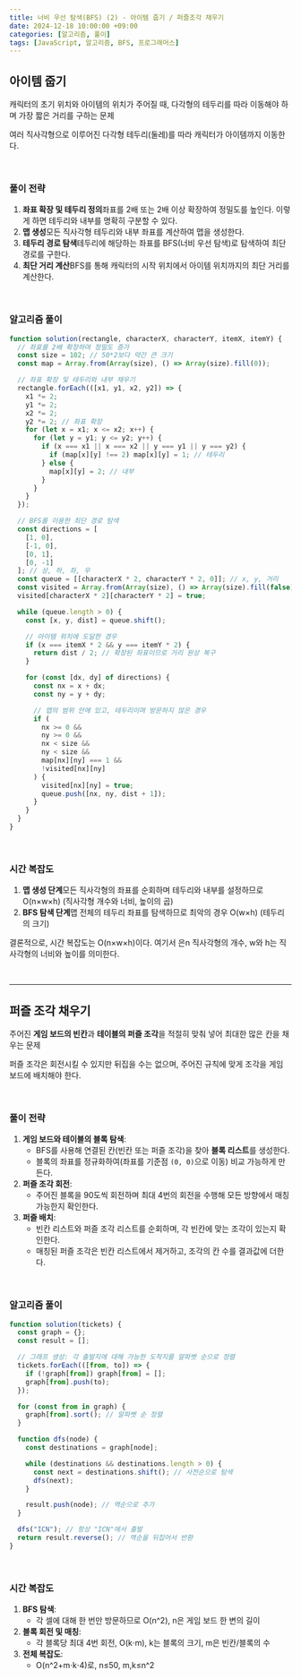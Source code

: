 ```yaml
---
title: 너비 우선 탐색(BFS) (2) - 아이템 줍기 / 퍼즐조각 채우기
date: 2024-12-18 10:00:00 +09:00
categories: [알고리즘, 풀이]
tags: [JavaScript, 알고리즘, BFS, 프로그래머스]
---
```


## 아이템 줍기

캐릭터의 초기 위치와 아이템의 위치가 주어질 때, 다각형의 테두리를 따라 이동해야 하며 가장 짧은 거리를 구하는 문제

여러 직사각형으로 이루어진 다각형 테두리(둘레)를 따라 캐릭터가 아이템까지 이동한다.

<br />

### 풀이 전략

1. **좌표 확장 및 테두리 정의**좌표를 2배 또는 2배 이상 확장하여 정밀도를 높인다. 이렇게 하면 테두리와 내부를 명확히 구분할 수 있다.
2. **맵 생성**모든 직사각형 테두리와 내부 좌표를 계산하여 맵을 생성한다.
3. **테두리 경로 탐색**테두리에 해당하는 좌표를 BFS(너비 우선 탐색)로 탐색하여 최단 경로를 구한다.
4. **최단 거리 계산**BFS를 통해 캐릭터의 시작 위치에서 아이템 위치까지의 최단 거리를 계산한다.

<br />

### 알고리즘 풀이

```jsx
function solution(rectangle, characterX, characterY, itemX, itemY) {
  // 좌표를 2배 확장하여 정밀도 증가
  const size = 102; // 50*2보다 약간 큰 크기
  const map = Array.from(Array(size), () => Array(size).fill(0));

  // 좌표 확장 및 테두리와 내부 채우기
  rectangle.forEach(([x1, y1, x2, y2]) => {
    x1 *= 2;
    y1 *= 2;
    x2 *= 2;
    y2 *= 2; // 좌표 확장
    for (let x = x1; x <= x2; x++) {
      for (let y = y1; y <= y2; y++) {
        if (x === x1 || x === x2 || y === y1 || y === y2) {
          if (map[x][y] !== 2) map[x][y] = 1; // 테두리
        } else {
          map[x][y] = 2; // 내부
        }
      }
    }
  });

  // BFS를 이용한 최단 경로 탐색
  const directions = [
    [1, 0],
    [-1, 0],
    [0, 1],
    [0, -1]
  ]; // 상, 하, 좌, 우
  const queue = [[characterX * 2, characterY * 2, 0]]; // x, y, 거리
  const visited = Array.from(Array(size), () => Array(size).fill(false));
  visited[characterX * 2][characterY * 2] = true;

  while (queue.length > 0) {
    const [x, y, dist] = queue.shift();

    // 아이템 위치에 도달한 경우
    if (x === itemX * 2 && y === itemY * 2) {
      return dist / 2; // 확장된 좌표이므로 거리 원상 복구
    }

    for (const [dx, dy] of directions) {
      const nx = x + dx;
      const ny = y + dy;

      // 맵의 범위 안에 있고, 테두리이며 방문하지 않은 경우
      if (
        nx >= 0 &&
        ny >= 0 &&
        nx < size &&
        ny < size &&
        map[nx][ny] === 1 &&
        !visited[nx][ny]
      ) {
        visited[nx][ny] = true;
        queue.push([nx, ny, dist + 1]);
      }
    }
  }
}
```

<br />

### 시간 복잡도

1. **맵 생성 단계**모든 직사각형의 좌표를 순회하며 테두리와 내부를 설정하므로 O(n×w×h) (직사각형 개수와 너비, 높이의 곱)
2. **BFS 탐색 단계**맵 전체의 테두리 좌표를 탐색하므로 최악의 경우 O(w×h) (테두리의 크기)

결론적으로, 시간 복잡도는 O(n×w×h)이다. 여기서 은n 직사각형의 개수, w와 h는 직사각형의 너비와 높이를 의미한다.

<br />

---

## 퍼즐 조각 채우기

주어진 **게임 보드의 빈칸**과 **테이블의 퍼즐 조각**을 적절히 맞춰 넣어 최대한 많은 칸을 채우는 문제

퍼즐 조각은 회전시킬 수 있지만 뒤집을 수는 없으며, 주어진 규칙에 맞게 조각을 게임 보드에 배치해야 한다.

<br />

### 풀이 전략

1. **게임 보드와 테이블의 블록 탐색**:
   - BFS를 사용해 연결된 칸(빈칸 또는 퍼즐 조각)을 찾아 **블록 리스트**를 생성한다.
   - 블록의 좌표를 정규화하여(좌표를 기준점 `(0, 0)`으로 이동) 비교 가능하게 만든다.
2. **퍼즐 조각 회전**:
   - 주어진 블록을 90도씩 회전하며 최대 4번의 회전을 수행해 모든 방향에서 매칭 가능한지 확인한다.
3. **퍼즐 배치**:
   - 빈칸 리스트와 퍼즐 조각 리스트를 순회하며, 각 빈칸에 맞는 조각이 있는지 확인한다.
   - 매칭된 퍼즐 조각은 빈칸 리스트에서 제거하고, 조각의 칸 수를 결과값에 더한다.

<br />

### 알고리즘 풀이

```jsx
function solution(tickets) {
  const graph = {};
  const result = [];

  // 그래프 생성: 각 출발지에 대해 가능한 도착지를 알파벳 순으로 정렬
  tickets.forEach(([from, to]) => {
    if (!graph[from]) graph[from] = [];
    graph[from].push(to);
  });

  for (const from in graph) {
    graph[from].sort(); // 알파벳 순 정렬
  }

  function dfs(node) {
    const destinations = graph[node];

    while (destinations && destinations.length > 0) {
      const next = destinations.shift(); // 사전순으로 탐색
      dfs(next);
    }

    result.push(node); // 역순으로 추가
  }

  dfs("ICN"); // 항상 "ICN"에서 출발
  return result.reverse(); // 역순을 뒤집어서 반환
}
```

<br />

### 시간 복잡도

1. **BFS 탐색**:
   - 각 셀에 대해 한 번만 방문하므로 O(n^2), n은 게임 보드 한 변의 길이
2. **블록 회전 및 매칭**:
   - 각 블록당 최대 4번 회전, O(k⋅m), k는 블록의 크기, m은 빈칸/블록의 수
3. **전체 복잡도**:
   - O(n^2+m⋅k⋅4)로, n≤50, m,k≤n^2
